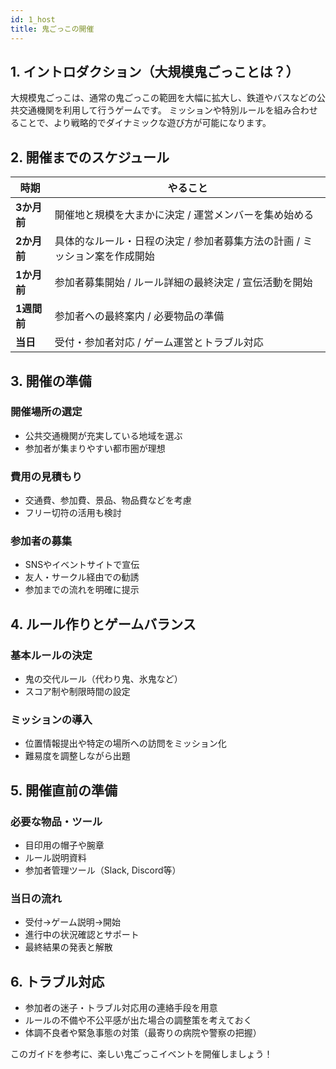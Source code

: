 ```yaml
---
id: 1_host
title: 鬼ごっこの開催
---
```


## 1. イントロダクション（大規模鬼ごっことは？）
大規模鬼ごっこは、通常の鬼ごっこの範囲を大幅に拡大し、鉄道やバスなどの公共交通機関を利用して行うゲームです。
ミッションや特別ルールを組み合わせることで、より戦略的でダイナミックな遊び方が可能になります。

## 2. 開催までのスケジュール

| 時期        | やること |
|-------------|------------------------------------------------|
| **3か月前** | 開催地と規模を大まかに決定 / 運営メンバーを集め始める |
| **2か月前** | 具体的なルール・日程の決定 / 参加者募集方法の計画 / ミッション案を作成開始 |
| **1か月前** | 参加者募集開始 / ルール詳細の最終決定 / 宣伝活動を開始 |
| **1週間前** | 参加者への最終案内 / 必要物品の準備 |
| **当日**     | 受付・参加者対応 / ゲーム運営とトラブル対応 |

## 3. 開催の準備
### 開催場所の選定
- 公共交通機関が充実している地域を選ぶ
- 参加者が集まりやすい都市圏が理想

### 費用の見積もり
- 交通費、参加費、景品、物品費などを考慮
- フリー切符の活用も検討

### 参加者の募集
- SNSやイベントサイトで宣伝
- 友人・サークル経由での勧誘
- 参加までの流れを明確に提示

## 4. ルール作りとゲームバランス
### 基本ルールの決定
- 鬼の交代ルール（代わり鬼、氷鬼など）
- スコア制や制限時間の設定

### ミッションの導入
- 位置情報提出や特定の場所への訪問をミッション化
- 難易度を調整しながら出題

## 5. 開催直前の準備
### 必要な物品・ツール
- 目印用の帽子や腕章
- ルール説明資料
- 参加者管理ツール（Slack, Discord等）

### 当日の流れ
- 受付→ゲーム説明→開始
- 進行中の状況確認とサポート
- 最終結果の発表と解散

## 6. トラブル対応
- 参加者の迷子・トラブル対応用の連絡手段を用意
- ルールの不備や不公平感が出た場合の調整策を考えておく
- 体調不良者や緊急事態の対策（最寄りの病院や警察の把握）

このガイドを参考に、楽しい鬼ごっこイベントを開催しましょう！
